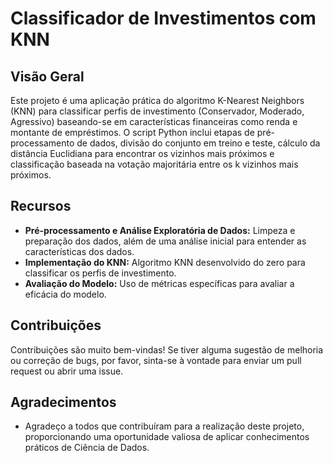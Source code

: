 # Classificador de Investimentos com KNN

## Visão Geral
Este projeto é uma aplicação prática do algoritmo K-Nearest Neighbors (KNN) para classificar perfis de investimento (Conservador, Moderado, Agressivo) baseando-se em características financeiras como renda e montante de empréstimos. O script Python inclui etapas de pré-processamento de dados, divisão do conjunto em treino e teste, cálculo da distância Euclidiana para encontrar os vizinhos mais próximos e classificação baseada na votação majoritária entre os k vizinhos mais próximos.

## Recursos
- **Pré-processamento e Análise Exploratória de Dados:** Limpeza e preparação dos dados, além de uma análise inicial para entender as características dos dados.
- **Implementação do KNN:** Algoritmo KNN desenvolvido do zero para classificar os perfis de investimento.
- **Avaliação do Modelo:** Uso de métricas específicas para avaliar a eficácia do modelo.

## Contribuições
Contribuições são muito bem-vindas! Se tiver alguma sugestão de melhoria ou correção de bugs, por favor, sinta-se à vontade para enviar um pull request ou abrir uma issue.

## Agradecimentos
- Agradeço a todos que contribuíram para a realização deste projeto, proporcionando uma oportunidade valiosa de aplicar conhecimentos práticos de Ciência de Dados.
